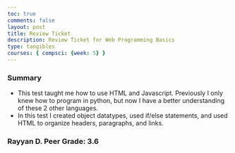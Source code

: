 ```yaml
---
toc: true
comments: false
layout: post
title: Review Ticket
description: Review Ticket for Web Programming Basics
type: tangibles
courses: { compsci: {week: 5} }
---
```

### Summary
- This test taught me how to use HTML and Javascript. Previously I only knew how to program in python, but now I have a better understanding of these 2 other languages. 
- In this test I created object datatypes, used if/else statements, and used HTML to organize headers, paragraphs, and links.

### Rayyan D. Peer Grade: 3.6